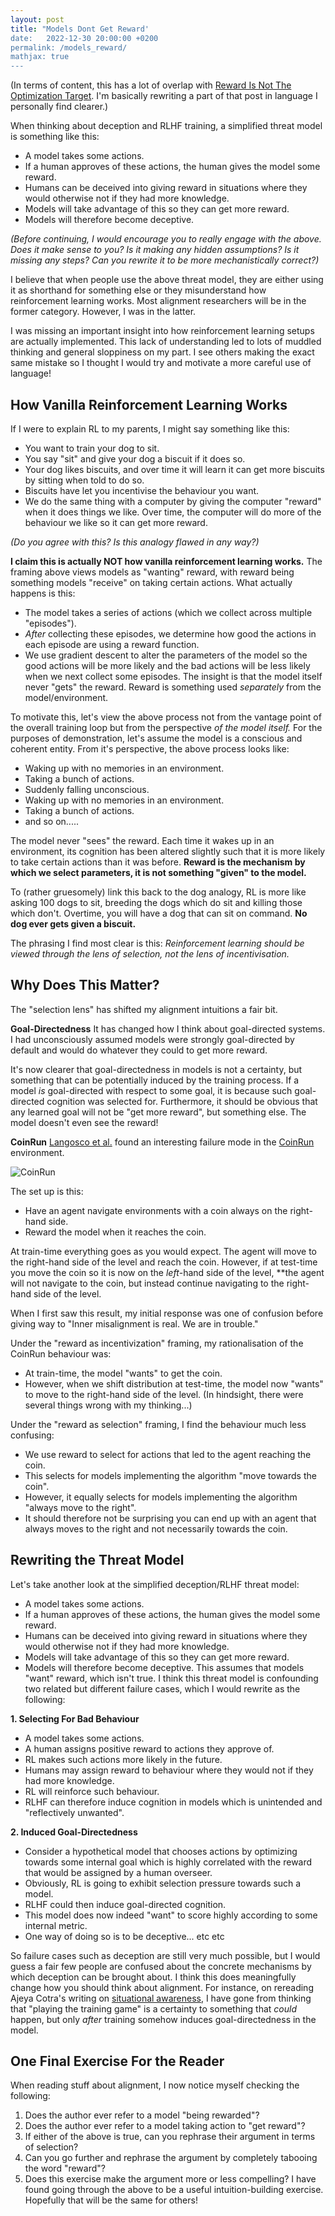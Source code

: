 ```yaml
---
layout: post
title: "Models Dont Get Reward'
date:   2022-12-30 20:00:00 +0200
permalink: /models_reward/
mathjax: true
---
```


(In terms of content, this has a lot of overlap with [Reward Is Not The Optimization Target](https://www.lesswrong.com/posts/pdaGN6pQyQarFHXF4/reward-is-not-the-optimization-target). I'm basically rewriting a part of that post in language I personally find clearer.)


When thinking about deception and RLHF training, a simplified threat model is something like this:
* A model takes some actions.
* If a human approves of these actions, the human gives the model some reward.
* Humans can be deceived into giving reward in situations where they would otherwise not if they had more knowledge.
* Models will take advantage of this so they can get more reward.
* Models will therefore become deceptive.

*(Before continuing, I would encourage you to really engage with the above. Does it make sense to you? Is it making any hidden assumptions? Is it missing any steps? Can you rewrite it to be more mechanistically correct?)*

I believe that when people use the above threat model, they are either using it as shorthand for something else or they misunderstand how reinforcement learning works. Most alignment researchers will be in the former category. However, I was in the latter.

I was missing an important insight into how reinforcement learning setups are actually implemented. This lack of understanding led to lots of muddled thinking and general sloppiness on my part. I see others making the exact same mistake so I thought I would try and motivate a more careful use of language!

## How Vanilla Reinforcement Learning Works
If I were to explain RL to my parents, I might say something like this:
* You want to train your dog to sit.
* You say "sit" and give your dog a biscuit if it does so.
* Your dog likes biscuits, and over time it will learn it can get more biscuits by sitting when told to do so.
* Biscuits have let you incentivise the behaviour you want.
* We do the same thing with a computer by giving the computer "reward" when it does things we like. Over time, the computer will do more of the behaviour we like so it can get more reward.

*(Do you agree with this? Is this analogy flawed in any way?)*

**I claim this is actually NOT how vanilla reinforcement learning works.**
The framing above views models as "wanting" reward, with reward being something models "receive" on taking certain actions. What actually happens is this:
* The model takes a series of actions (which we collect across multiple "episodes").
* *After* collecting these episodes, we determine how good the actions in each episode are using a reward function.
* We use gradient descent to alter the parameters of the model so the good actions will be more likely and the bad actions will be less likely when we next collect some episodes.
The insight is that the model itself never "gets" the reward. Reward is something used *separately* from the model/environment.

To motivate this, let's view the above process not from the vantage point of the overall training loop but from the perspective *of the model itself.* For the purposes of demonstration, let's assume the model is a conscious and coherent entity. From it's perspective, the above process looks like:
* Waking up with no memories in an environment.
* Taking a bunch of actions.
* Suddenly falling unconscious.
* Waking up with no memories in an environment.
* Taking a bunch of actions.
* and so on.....

The model never "sees" the reward. Each time it wakes up in an environment, its cognition has been altered slightly such that it is more likely to take certain actions than it was before.
**Reward is the mechanism by which we select parameters, it is not something "given" to the model.**

To (rather gruesomely) link this back to the dog analogy, RL is more like asking 100 dogs to sit, breeding the dogs which do sit and killing those which don't.  Overtime, you will have a dog that can sit on command. **No dog ever gets given a biscuit.**

The phrasing I find most clear is this: *Reinforcement learning should be viewed through the lens of selection, not the lens of incentivisation.*

## Why Does This Matter?
The "selection lens" has shifted my alignment intuitions a fair bit.

**Goal-Directedness**
It has changed how I think about goal-directed systems. I had unconsciously assumed models were strongly goal-directed by default and would do whatever they could to get more reward.

It's now clearer that goal-directedness in models is not a certainty, but something that can be potentially induced by the training process. If a model *is* goal-directed with respect to some goal, it is because such goal-directed cognition was selected for. Furthermore, it should be obvious that any learned goal will not be "get more reward", but something else. The model doesn't even see the reward!

**CoinRun**
[Langosco et al.](https://arxiv.org/pdf/2105.14111.pdf) found an interesting failure mode in the [CoinRun](https://openai.com/blog/quantifying-generalization-in-reinforcement-learning/) environment.

![CoinRun]({{site.url}}/assets/images/CoinRun.png)

The set up is this:
* Have an agent navigate environments with a coin always on the right-hand side.
* Reward the model when it reaches the coin.

At train-time everything goes as you would expect. The agent will move to the right-hand side of the level and reach the coin.
However, if at test-time you move the coin so it is now on the *left*-hand side of the level, **the agent will not navigate to the coin, but instead continue navigating to the right-hand side of the level.

When I first saw this result, my initial response was one of confusion before giving way to "Inner misalignment is real. We are in trouble."

Under the "reward as incentivization" framing, my rationalisation of the CoinRun behaviour was:
* At train-time, the model "wants" to get the coin.
* However, when we shift distribution at test-time, the model now "wants" to move to the right-hand side of the level.
(In hindsight, there were several things wrong with my thinking...)

Under the "reward as selection" framing, I find the behaviour much less confusing:
* We use reward to select for actions that led to the agent reaching the coin.
* This selects for models implementing the algorithm "move towards the coin".
* However, it equally selects for models implementing the algorithm "always move to the right".
* It should therefore not be surprising you can end up with an agent that always moves to the right and not necessarily towards the coin.

## **Rewriting the Threat Model**
Let's take another look at the simplified deception/RLHF threat model:
* A model takes some actions.
* If a human approves of these actions, the human gives the model some reward.
* Humans can be deceived into giving reward in situations where they would otherwise not if they had more knowledge.
* Models will take advantage of this so they can get more reward.
* Models will therefore become deceptive.
This assumes that models "want" reward, which isn't true. I think this threat model is confounding two related but different failure cases, which I would rewrite as the following:

**1. Selecting For Bad Behaviour**
* A model takes some actions.
* A human assigns positive reward to actions they approve of.
* RL makes such actions more likely in the future.
* Humans may assign reward to behaviour where they would not if they had more knowledge.
* RL will reinforce such behaviour.
* RLHF can therefore induce cognition in models which is unintended and "reflectively unwanted".

**2. Induced Goal-Directedness**
* Consider a hypothetical model that chooses actions by optimizing towards some internal goal which is highly correlated with the reward that would be assigned by a human overseer.
* Obviously, RL is going to exhibit selection pressure towards such a model.
* RLHF could then induce goal-directed cognition.
* This model does now indeed "want" to score highly according to some internal metric.
* One way of doing so is to be deceptive... etc etc

So failure cases such as deception are still very much possible, but I would guess a fair few people are confused about the concrete mechanisms by which deception can be brought about. I think this does meaningfully change how you should think about alignment. For instance, on rereading Ajeya Cotra's writing on [situational awareness](https://www.alignmentforum.org/posts/pRkFkzwKZ2zfa3R6H/without-specific-countermeasures-the-easiest-path-to), I have gone from thinking that "playing the training game" is a certainty to something that *could* happen, but only *after* training somehow induces goal-directedness in the model.

## One Final Exercise For the Reader
When reading stuff about alignment, I now notice myself checking the following:
1. Does the author ever refer to a model "being rewarded"?
2. Does the author ever refer to a model taking action to "get reward"?
4. If either of the above is true, can you rephrase their argument in terms of selection?
5. Can you go further and rephrase the argument by completely tabooing the word "reward"?
6. Does this exercise make the argument more or less compelling?
I have found going through the above to be a useful intuition-building exercise. Hopefully that will be the same for others!
